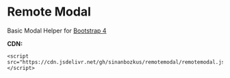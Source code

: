 # Remote Modal
Basic Modal Helper for [Bootstrap 4](https://getbootstrap.com)

**CDN:**
```
<script src="https://cdn.jsdelivr.net/gh/sinanbozkus/remotemodal/remotemodal.js"></script>
```
